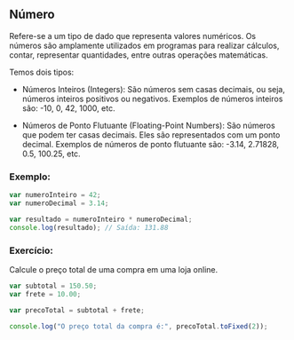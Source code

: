 ## Número
Refere-se a um tipo de dado que representa valores numéricos. Os números são amplamente utilizados em programas para realizar cálculos, contar, representar quantidades, entre outras operações matemáticas.

Temos dois tipos:
- Números Inteiros (Integers): São números sem casas decimais, ou seja, números inteiros positivos ou negativos. Exemplos de números inteiros são: -10, 0, 42, 1000, etc.

- Números de Ponto Flutuante (Floating-Point Numbers): São números que podem ter casas decimais. Eles são representados com um ponto decimal. Exemplos de números de ponto flutuante são: -3.14, 2.71828, 0.5, 100.25, etc.

### Exemplo:
```javascript
var numeroInteiro = 42;
var numeroDecimal = 3.14;

var resultado = numeroInteiro * numeroDecimal;
console.log(resultado); // Saída: 131.88
```

### Exercício:
Calcule o preço total de uma compra em uma loja online. 
```javascript
var subtotal = 150.50;
var frete = 10.00;

var precoTotal = subtotal + frete;

console.log("O preço total da compra é:", precoTotal.toFixed(2));
```